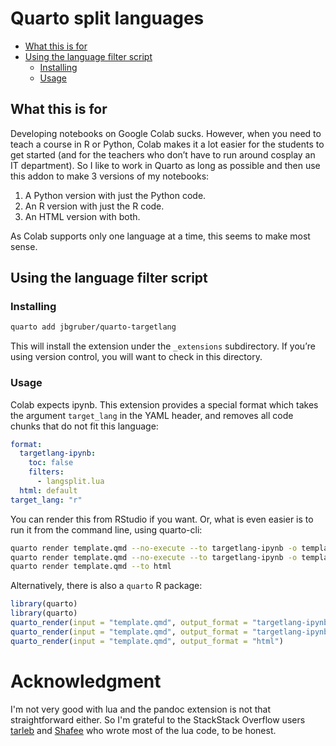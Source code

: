 

# Quarto split languages


- [What this is for](#what-this-is-for)
- [Using the language filter script](#using-the-language-filter-script)
  - [Installing](#installing)
  - [Usage](#usage)

<!-- README.md is generated from README.qmd. Please edit that file -->

## What this is for

Developing notebooks on Google Colab sucks. However, when you need to
teach a course in R or Python, Colab makes it a lot easier for the
students to get started (and for the teachers who don’t have to run
around cosplay an IT department). So I like to work in Quarto as long as
possible and then use this addon to make 3 versions of my notebooks:

1.  A Python version with just the Python code.
2.  An R version with just the R code.
3.  An HTML version with both.

As Colab supports only one language at a time, this seems to make most
sense.

## Using the language filter script

### Installing

``` bash
quarto add jbgruber/quarto-targetlang
```

This will install the extension under the `_extensions` subdirectory. If
you’re using version control, you will want to check in this directory.

### Usage

Colab expects ipynb. This extension provides a special format which
takes the argument `target_lang` in the YAML header, and removes all
code chunks that do not fit this language:

``` yaml
format:
  targetlang-ipynb: 
    toc: false
    filters: 
      - langsplit.lua
  html: default
target_lang: "r"
```

You can render this from RStudio if you want. Or, what is even easier is
to run it from the command line, using quarto-cli:

``` bash
quarto render template.qmd --no-execute --to targetlang-ipynb -o template-py.ipynb --metadata target_lang:python
quarto render template.qmd --no-execute --to targetlang-ipynb -o template-r.ipynb --metadata target_lang:r
quarto render template.qmd --to html
```

Alternatively, there is also a `quarto` R package:

``` r
library(quarto)
library(quarto)
quarto_render(input = "template.qmd", output_format = "targetlang-ipynb", output_file = "template-py.ipynb", execute = FALSE, metadata = list(target_lang = "python"))
quarto_render(input = "template.qmd", output_format = "targetlang-ipynb", output_file = "template-r.ipynb", execute = FALSE, metadata = list(target_lang = "r"))
quarto_render(input = "template.qmd", output_format = "html")
```

# Acknowledgment

I'm not very good with lua and the pandoc extension is not that straightforward either.
So I'm grateful to the StackStack Overflow users [tarleb](https://stackoverflow.com/users/2425163/tarleb) and [Shafee](https://stackoverflow.com/users/10858321/shafee) who wrote most of the lua code, to be honest.
